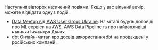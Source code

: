 Наступний вівторок насичений подіями. Якщо у вас вільний вечір, можете відвідати одну з подій:
- [Data Meetup від AWS User Group Ukraine](https://meetup.aws-user-group.com.ua/). На мітапі будуть доповіді про ML сервіси на AWS, AWS Data Pipeline та про найважливіші навички Інженера Даних.
- [dbt Онлайн-митап](https://space307.team/dbtmeetup) про досвід використання dbt на продакшені у російських компаній. 